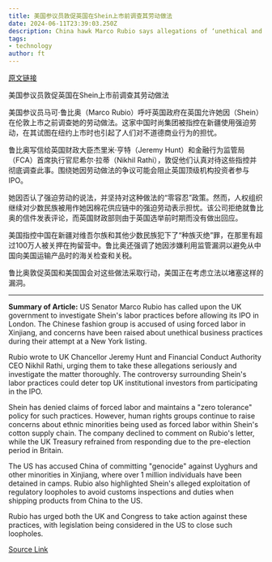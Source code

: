 ```yaml
---
title: 美国参议员敦促英国在Shein上市前调查其劳动做法
date: 2024-06-11T23:39:03.250Z
description: China hawk Marco Rubio says allegations of ‘unethical and irresponsible business practices’ should be vetted before London listing
tags: 
- technology
author: ft
---
```


[原文链接](https://ft.com/content/b82ae9e2-0aa8-4e7d-9d7e-3068169830b0)

美国参议员敦促英国在Shein上市前调查其劳动做法

美国参议员马可·鲁比奥（Marco Rubio）呼吁英国政府在英国允许她因（Shein）在伦敦上市之前调查她的劳动做法。这家中国时尚集团被指控在新疆使用强迫劳动，在其试图在纽约上市时也引起了人们对不道德商业行为的担忧。

鲁比奥写信给英国财政大臣杰里米·亨特（Jeremy Hunt）和金融行为监管局（FCA）首席执行官尼希尔·拉蒂（Nikhil Rathi），敦促他们认真对待这些指控并彻底调查此事。围绕她因劳动做法的争议可能会阻止英国顶级机构投资者参与IPO。

她因否认了强迫劳动的说法，并坚持对这种做法的“零容忍”政策。然而，人权组织继续对少数民族被用作她因棉花供应链中的强迫劳动表示担忧。该公司拒绝就鲁比奥的信件发表评论，而英国财政部则由于英国选举前时期而没有做出回应。

美国指控中国在新疆对维吾尔族和其他少数民族犯下了“种族灭绝”罪，在那里有超过100万人被关押在拘留营中。鲁比奥还强调了她因涉嫌利用监管漏洞以避免从中国向美国运输产品时的海关检查和关税。

鲁比奥敦促英国和美国国会对这些做法采取行动，美国正在考虑立法以堵塞这样的漏洞。

---

 **Summary of Article:**
US Senator Marco Rubio has called upon the UK government to investigate Shein's labor practices before allowing its IPO in London. The Chinese fashion group is accused of using forced labor in Xinjiang, and concerns have been raised about unethical business practices during their attempt at a New York listing. 

Rubio wrote to UK Chancellor Jeremy Hunt and Financial Conduct Authority CEO Nikhil Rathi, urging them to take these allegations seriously and investigate the matter thoroughly. The controversy surrounding Shein's labor practices could deter top UK institutional investors from participating in the IPO.

Shein has denied claims of forced labor and maintains a "zero tolerance" policy for such practices. However, human rights groups continue to raise concerns about ethnic minorities being used as forced labor within Shein's cotton supply chain. The company declined to comment on Rubio's letter, while the UK Treasury refrained from responding due to the pre-election period in Britain.

The US has accused China of committing "genocide" against Uyghurs and other minorities in Xinjiang, where over 1 million individuals have been detained in camps. Rubio also highlighted Shein's alleged exploitation of regulatory loopholes to avoid customs inspections and duties when shipping products from China to the US.

Rubio has urged both the UK and Congress to take action against these practices, with legislation being considered in the US to close such loopholes.

[Source Link](https://ft.com/content/b82ae9e2-0aa8-4e7d-9d7e-3068169830b0)

